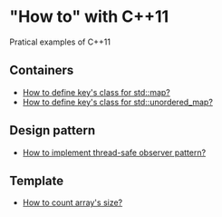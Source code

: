 # "How to" with C++11
Pratical examples of C++11
## Containers
* [How to define key's class for std::map?](./src/learn_map.cpp)
* [How to define key's class for std::unordered_map?](./src/learn_unordered_map.cpp)
## Design pattern
* [How to implement thread-safe observer pattern?](./src/learn_observer.cpp)
## Template
* [How to count array's size?](./src/learn_raw_array.cpp)